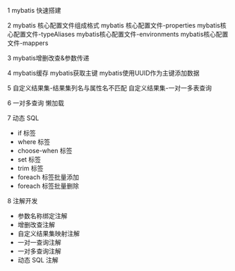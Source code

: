 1
mybatis 快速搭建

2
mybatis 核心配置文件组成格式
	mybatis 核心配置文件-properties
	mybatis核心配置文件-typeAliases
	mybatis核心配置文件-environments
	mybatis核心配置文件-mappers

3
mybatis增删改查&参数传递

4
mybatis缓存
mybatis获取主键
mybatis使用UUID作为主键添加数据

5
自定义结果集-结果集列名与属性名不匹配
自定义结果集-一对一多表查询

6
一对多查询
懒加载

7
动态 SQL
- if 标签
- where 标签
- choose-when 标签
- set 标签
- trim 标签
- foreach 标签批量添加
- foreach 标签批量删除

8
注解开发
- 参数名称绑定注解
- 增删改查注解
- 自定义结果集映射注解
- 一对一查询注解
- 一对多查询注解
- 动态 SQL 注解
